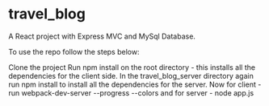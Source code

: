 # travel_blog
A React project with Express MVC and MySql Database.

To use the repo follow the steps below:

Clone the project
Run npm install on the root directory - this installs all the dependencies for the client side.
In the travel_blog_server directory again run npm install to install all the dependencies for the server.
Now for client -  run webpack-dev-server --progress --colors  and for server - node app.js

